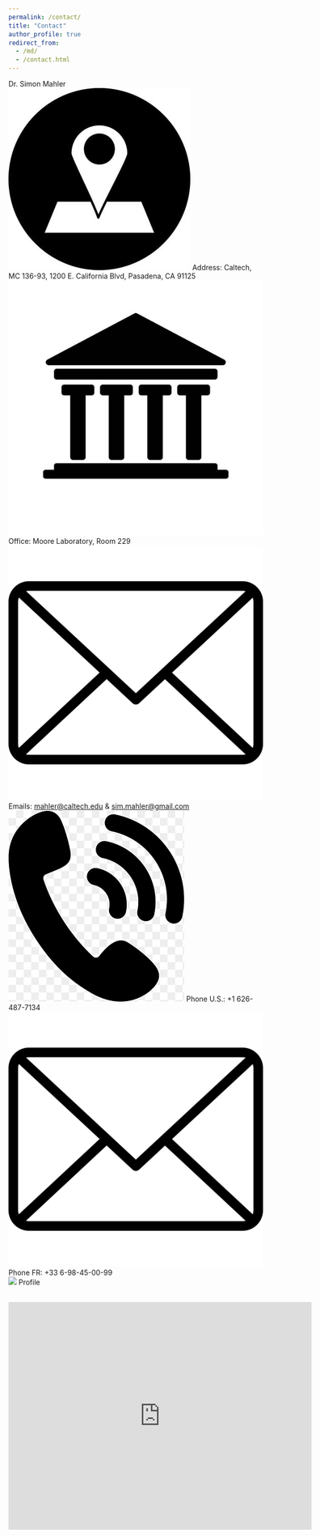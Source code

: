 ```yaml
---
permalink: /contact/
title: "Contact"
author_profile: true
redirect_from: 
  - /md/
  - /contact.html
---
```


Dr. Simon Mahler
<br> <img src="images/address.png"> Address: Caltech, MC 136-93, 1200 E. California Blvd, Pasadena, CA 91125
<br> <img src="images/building.png"> Office: Moore Laboratory, Room 229
<br> <img src="images/email.png"> Emails: mahler@caltech.edu & sim.mahler@gmail.com
<br> <img src="images/phone.png"> Phone U.S.: +1 626-487-7134 
<br> <img src="images/email.png"> Phone FR: +33 6-98-45-00-99
<br> <img src="images/profile.png"> Profile

<br>
<iframe src="https://www.google.com/maps/embed?pb=!1m18!1m12!1m3!1d3302.259034990722!2d-118.12722022379234!3d34.139714413105715!2m3!1f0!2f0!3f0!3m2!1i1024!2i768!4f13.1!3m3!1m2!1s0x80c2c3581821ddd9%3A0xd8297014b593f838!2sMoore%20Laboratory%2C%20Pasadena%2C%20CA%2091125!5e0!3m2!1sen!2sus!4v1733873734107!5m2!1sen!2sus" width="600" height="450" style="border:0;" allowfullscreen="" loading="lazy" referrerpolicy="no-referrer-when-downgrade"></iframe>
